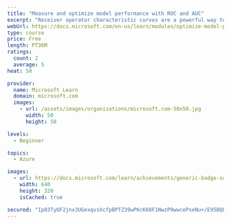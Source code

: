 ```yaml
---
title: "Measure and optimize model performance with ROC and AUC"
excerpt: "Receiver operator characteristic curves are a powerful way to assess and fine-tune trained classification models. We introduce and explain the utility of these curves through learning content and practical exercises."
webUrl: https://docs.microsoft.com/en-us/learn/modules/optimize-model-performance-roc-auc/
type: course
price: Free
length: PT36M
ratings:
  count: 2
  average: 5
heat: 50

provider:
  name: Microsoft Learn
  domain: microsoft.com
  images:
    - url: /assets/images/organizations/microsoft.com-50x50.jpg
      width: 50
      height: 50

levels:
  - Beginner

topics:
  - Azure

images:
  - url: https://docs.microsoft.com/learn/achievements/generic-badge-social.png
    width: 640
    height: 320
    isCached: true

secured: "IpO3TyOF2jnx3UGexqvsXcfpBPTZ39wPKcK68F1NwzP9wwcePseNu+/E95BQLKnSyLBMk4GEyvG6D07+PCU0P0EA0RpUZQVcM0nIBBkg3C/G9TDp7VyKy99l7q4IRS/l2ReVmecm6VKPRi9CFmu8i7P4jopTnXB0zySL61L8bxicLm0IJtD8VT++PiwAIEUe+3FwZ/TNEztEq8I2nlZZ5XCBJnzS7x8eW+jGfWY56AlD0eRF1oqtewEzZ1/+yTCU/Y6O2nAMRw6AsDH9L21J89tQLPLEbZ1e+TqYa04PTUP3dXZ/hBREWQKBQe8v1usylw1aF2mXIZ3cyRVAXs1SZhxtsjvDelxobdnTZyQVjItGuepfWnhGWs1ZdpNbzrws6axy1D/vQ+D8ZdFJ0AtEeLOq1muPDHTO7HwMylzysYQ=;jNvMlgpIdxnULHfecigxVA=="
---
```


